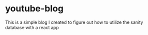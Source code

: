 # youtube-blog
This is a simple blog I created to figure out how to utilize the sanity database with a react app
